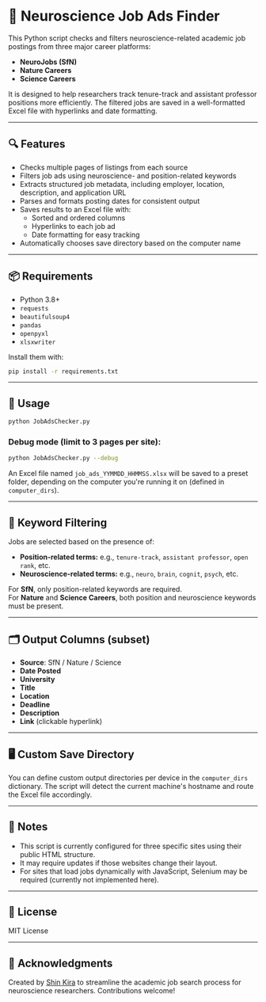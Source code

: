 # 🧠 Neuroscience Job Ads Finder

This Python script checks and filters neuroscience-related academic job postings from three major career platforms:

- **NeuroJobs (SfN)**
- **Nature Careers**
- **Science Careers**

It is designed to help researchers track tenure-track and assistant professor positions more efficiently. The filtered jobs are saved in a well-formatted Excel file with hyperlinks and date formatting.

---

## 🔍 Features

- Checks multiple pages of listings from each source
- Filters job ads using neuroscience- and position-related keywords
- Extracts structured job metadata, including employer, location, description, and application URL
- Parses and formats posting dates for consistent output
- Saves results to an Excel file with:
  - Sorted and ordered columns
  - Hyperlinks to each job ad
  - Date formatting for easy tracking
- Automatically chooses save directory based on the computer name

---

## 📦 Requirements

- Python 3.8+
- `requests`
- `beautifulsoup4`
- `pandas`
- `openpyxl`
- `xlsxwriter`

Install them with:

```bash
pip install -r requirements.txt
```

---

## 🚀 Usage

```bash
python JobAdsChecker.py
```

### Debug mode (limit to 3 pages per site):

```bash
python JobAdsChecker.py --debug
```

An Excel file named `job_ads_YYMMDD_HHMMSS.xlsx` will be saved to a preset folder, depending on the computer you're running it on (defined in `computer_dirs`).

---

## 🧠 Keyword Filtering

Jobs are selected based on the presence of:

- **Position-related terms:** e.g., `tenure-track`, `assistant professor`, `open rank`, etc.
- **Neuroscience-related terms:** e.g., `neuro`, `brain`, `cognit`, `psych`, etc.

For **SfN**, only position-related keywords are required.  
For **Nature** and **Science Careers**, both position and neuroscience keywords must be present.

---

## 🗂 Output Columns (subset)

- **Source**: SfN / Nature / Science
- **Date Posted**
- **University**
- **Title**
- **Location**
- **Deadline**
- **Description**
- **Link** (clickable hyperlink)

---

## 🖥 Custom Save Directory

You can define custom output directories per device in the `computer_dirs` dictionary. The script will detect the current machine's hostname and route the Excel file accordingly.

---

## 📝 Notes

- This script is currently configured for three specific sites using their public HTML structure.
- It may require updates if those websites change their layout.
- For sites that load jobs dynamically with JavaScript, Selenium may be required (currently not implemented here).

---

## 📜 License

MIT License

---

## 🙏 Acknowledgments

Created by [Shin Kira](https://github.com/shinkira) to streamline the academic job search process for neuroscience researchers. Contributions welcome!
